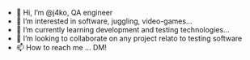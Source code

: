 - 👋 Hi, I’m @j4ko, QA engineer
- 👀 I’m interested in software, juggling, video-games...
- 🌱 I’m currently learning development and testing technologies...
- 💞️ I’m looking to collaborate on any project relato to testing software 
- 📫 How to reach me ... DM!

<!---
j4ko/j4ko is a ✨ special ✨ repository because its `README.md` (this file) appears on your GitHub profile.
You can click the Preview link to take a look at your changes.
--->
